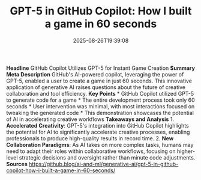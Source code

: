 ﻿---
title: "GPT-5 in GitHub Copilot: How I built a game in 60 seconds"
date: "2025-08-26T19:39:08"
category: "Markets"
summary: ""
slug: "gpt5 in github copilot how i built a game in 60 seconds"
source_urls:
  - "https://github.blog/ai-and-ml/generative-ai/gpt-5-in-github-copilot-how-i-built-a-game-in-60-seconds/"
seo:
  title: "GPT-5 in GitHub Copilot: How I built a game in 60 seconds | Hash n Hedge"
  description: ""
  keywords: ["news", "markets", "brief"]
---
**Headline** GitHub Copilot Utilizes GPT-5 for Instant Game Creation  **Summary Meta Description** GitHub's AI-powered copilot, leveraging the power of GPT-5, enabled a user to create a game in just 60 seconds. This innovative application of generative AI raises questions about the future of creative collaboration and tool efficiency.  **Key Points**  * GitHub Copilot utilized GPT-5 to generate code for a game * The entire development process took only 60 seconds * User intervention was minimal, with most interactions focused on tweaking the generated code * This demonstration showcases the potential of AI in accelerating creative workflows  **Takeaways and Analysis**  1. **Accelerated Creativity**: GPT-5's integration into GitHub Copilot highlights the potential for AI to significantly accelerate creative processes, enabling professionals to produce high-quality results in record time. 2. **New Collaboration Paradigms**: As AI takes on more complex tasks, humans may need to adapt their roles within collaborative workflows, focusing on higher-level strategic decisions and oversight rather than minute code adjustments.  **Sources** https://github.blog/ai-and-ml/generative-ai/gpt-5-in-github-copilot-how-i-built-a-game-in-60-seconds/ 
